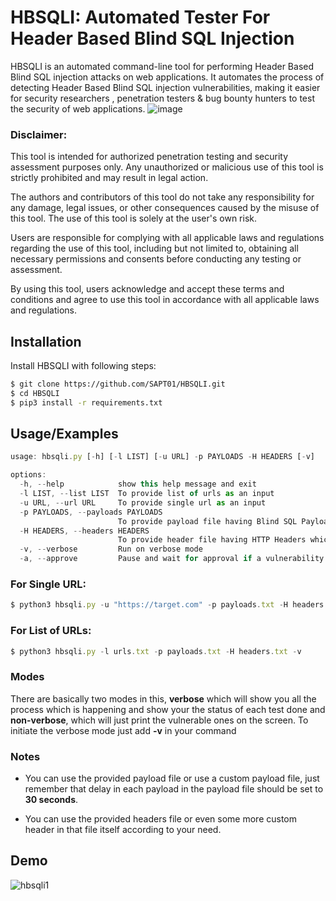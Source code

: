 
# HBSQLI: Automated Tester For Header Based Blind SQL Injection

HBSQLI is an automated command-line tool for performing Header Based Blind SQL injection attacks on web applications. It automates the process of detecting Header Based Blind SQL injection vulnerabilities, making it easier for security researchers , penetration testers & bug bounty hunters to test the security of web applications.
![image](https://user-images.githubusercontent.com/132645854/236711429-fa268703-65e2-4738-bb99-7a2981fa48ed.png)

### Disclaimer:
This tool is intended for authorized penetration testing and security assessment purposes only. Any unauthorized or malicious use of this tool is strictly prohibited and may result in legal action.

The authors and contributors of this tool do not take any responsibility for any damage, legal issues, or other consequences caused by the misuse of this tool. The use of this tool is solely at the user's own risk.

Users are responsible for complying with all applicable laws and regulations regarding the use of this tool, including but not limited to, obtaining all necessary permissions and consents before conducting any testing or assessment.

By using this tool, users acknowledge and accept these terms and conditions and agree to use this tool in accordance with all applicable laws and regulations.
## Installation

Install HBSQLI with following steps:

```bash
$ git clone https://github.com/SAPT01/HBSQLI.git
$ cd HBSQLI
$ pip3 install -r requirements.txt 
```
    
## Usage/Examples

```javascript
usage: hbsqli.py [-h] [-l LIST] [-u URL] -p PAYLOADS -H HEADERS [-v]

options:
  -h, --help            show this help message and exit
  -l LIST, --list LIST  To provide list of urls as an input
  -u URL, --url URL     To provide single url as an input
  -p PAYLOADS, --payloads PAYLOADS
                        To provide payload file having Blind SQL Payloads with delay of 30 sec
  -H HEADERS, --headers HEADERS
                        To provide header file having HTTP Headers which are to be injected
  -v, --verbose         Run on verbose mode
  -a, --approve         Pause and wait for approval if a vulnerability is found
```
### For Single URL:
```javascript
$ python3 hbsqli.py -u "https://target.com" -p payloads.txt -H headers.txt -v
```
### For List of URLs:
```javascript
$ python3 hbsqli.py -l urls.txt -p payloads.txt -H headers.txt -v
```
### Modes
There are basically two modes in this, **verbose** which will show you all the process which is happening and show your the status of each test done and **non-verbose**, which will just print the vulnerable ones on the screen.
To initiate the verbose mode just add **-v** in your command

### Notes
* You can use the provided payload file or use a custom payload file, just remember that delay in each payload in the payload file should be set to **30 seconds**.

* You can use the provided headers file or even some more custom header in that file itself according to your need.
## Demo

![hbsqli1](https://user-images.githubusercontent.com/132645854/236712050-d4d71f91-9793-4c3e-adcd-b7bdef1ab487.gif)
